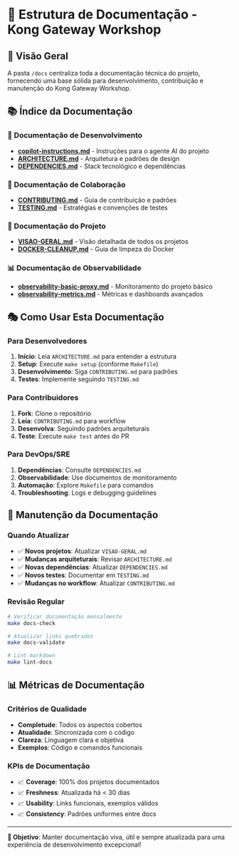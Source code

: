 # 📁 Estrutura de Documentação - Kong Gateway Workshop

## 🎯 Visão Geral

A pasta `/docs` centraliza toda a documentação técnica do projeto, fornecendo uma base sólida para desenvolvimento, contribuição e manutenção do Kong Gateway Workshop.

## 📚 Índice da Documentação

### 🔧 Documentação de Desenvolvimento
- **[copilot-instructions.md](./copilot-instructions.md)** - Instruções para o agente AI do projeto
- **[ARCHITECTURE.md](./ARCHITECTURE.md)** - Arquitetura e padrões de design
- **[DEPENDENCIES.md](./DEPENDENCIES.md)** - Stack tecnológico e dependências

### 🤝 Documentação de Colaboração  
- **[CONTRIBUTING.md](./CONTRIBUTING.md)** - Guia de contribuição e padrões
- **[TESTING.md](./TESTING.md)** - Estratégias e convenções de testes

### 📖 Documentação do Projeto
- **[VISAO-GERAL.md](./VISAO-GERAL.md)** - Visão detalhada de todos os projetos
- **[DOCKER-CLEANUP.md](./DOCKER-CLEANUP.md)** - Guia de limpeza do Docker

### 📊 Documentação de Observabilidade
- **[observability-basic-proxy.md](./observability-basic-proxy.md)** - Monitoramento do projeto básico
- **[observability-metrics.md](./observability-metrics.md)** - Métricas e dashboards avançados

## 🎭 Como Usar Esta Documentação

### Para Desenvolvedores
1. **Início**: Leia `ARCHITECTURE.md` para entender a estrutura
2. **Setup**: Execute `make setup` (conforme `Makefile`)
3. **Desenvolvimento**: Siga `CONTRIBUTING.md` para padrões
4. **Testes**: Implemente seguindo `TESTING.md`

### Para Contribuidores
1. **Fork**: Clone o repositório
2. **Leia**: `CONTRIBUTING.md` para workflow
3. **Desenvolva**: Seguindo padrões arquiteturais
4. **Teste**: Execute `make test` antes do PR

### Para DevOps/SRE
1. **Dependências**: Consulte `DEPENDENCIES.md`
2. **Observabilidade**: Use documentos de monitoramento
3. **Automação**: Explore `Makefile` para comandos
4. **Troubleshooting**: Logs e debugging guidelines

## 🔄 Manutenção da Documentação

### Quando Atualizar
- ✅ **Novos projetos**: Atualizar `VISAO-GERAL.md`
- ✅ **Mudanças arquiteturais**: Revisar `ARCHITECTURE.md`
- ✅ **Novas dependências**: Atualizar `DEPENDENCIES.md`
- ✅ **Novos testes**: Documentar em `TESTING.md`
- ✅ **Mudanças no workflow**: Atualizar `CONTRIBUTING.md`

### Revisão Regular
```bash
# Verificar documentação mensalmente
make docs-check

# Atualizar links quebrados
make docs-validate

# Lint markdown
make lint-docs
```

## 📊 Métricas de Documentação

### Critérios de Qualidade
- **Completude**: Todos os aspectos cobertos
- **Atualidade**: Sincronizada com o código  
- **Clareza**: Linguagem clara e objetiva
- **Exemplos**: Código e comandos funcionais

### KPIs de Documentação
- 📈 **Coverage**: 100% dos projetos documentados
- 📈 **Freshness**: Atualizada há < 30 dias
- 📈 **Usability**: Links funcionais, exemplos válidos
- 📈 **Consistency**: Padrões uniformes entre docs

---

**🎯 Objetivo**: Manter documentação viva, útil e sempre atualizada para uma experiência de desenvolvimento excepcional!
